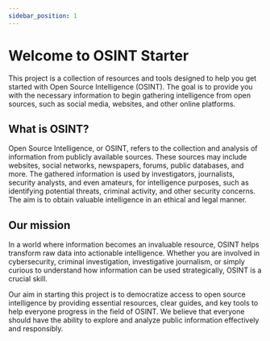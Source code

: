 ```yaml
---
sidebar_position: 1
---
```


# Welcome to OSINT Starter

This project is a collection of resources and tools designed to help you get started with Open Source Intelligence (OSINT). The goal is to provide you with the necessary information to begin gathering intelligence from open sources, such as social media, websites, and other online platforms.

## What is OSINT?

Open Source Intelligence, or OSINT, refers to the collection and analysis of information from publicly available sources. These sources may include websites, social networks, newspapers, forums, public databases, and more. The gathered information is used by investigators, journalists, security analysts, and even amateurs, for intelligence purposes, such as identifying potential threats, criminal activity, and other security concerns. The aim is to obtain valuable intelligence in an ethical and legal manner.

## Our mission

In a world where information becomes an invaluable resource, OSINT helps transform raw data into actionable intelligence. Whether you are involved in cybersecurity, criminal investigation, investigative journalism, or simply curious to understand how information can be used strategically, OSINT is a crucial skill.

Our aim in starting this project is to democratize access to open source intelligence by providing essential resources, clear guides, and key tools to help everyone progress in the field of OSINT. We believe that everyone should have the ability to explore and analyze public information effectively and responsibly.
